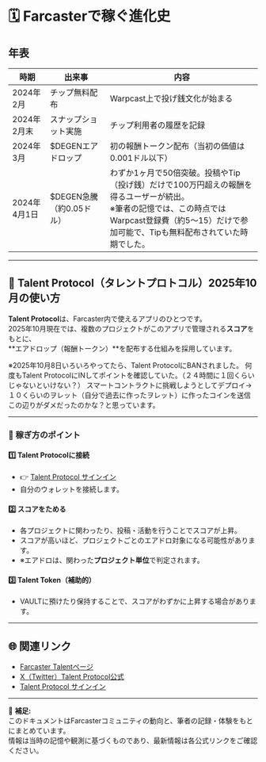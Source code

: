 # 🗓 Farcasterで稼ぐ進化史

## 年表

| 時期 | 出来事 | 内容 |
|------|--------|------|
| 2024年2月 | チップ無料配布 | Warpcast上で投げ銭文化が始まる |
| 2024年2月末 | スナップショット実施 | チップ利用者の履歴を記録 |
| 2024年3月 | $DEGENエアドロップ | 初の報酬トークン配布（当初の価値は0.001ドル以下） |
| 2024年4月1日 | $DEGEN急騰（約0.05ドル） | わずか1ヶ月で50倍突破。投稿やTip（投げ銭）だけで100万円超えの報酬を得るユーザーが続出。<br>※筆者の記憶では、この時点ではWarpcast登録費（約$5〜$15）だけで参加可能で、Tipも無料配布されていた時期でした。 |

---

## 💎 Talent Protocol（タレントプロトコル）2025年10月の使い方

**Talent Protocol**は、Farcaster内で使えるアプリのひとつです。  
2025年10月現在では、複数のプロジェクトがこのアプリで管理される**スコア**をもとに、  
**エアドロップ（報酬トークン）**を配布する仕組みを採用しています。

※2025年10月8日いろいろやってたら、Talent ProtocolにBANされました。
何度もTalent ProtocolにINしてポイントを確認していた。（２４時間に１回くらいじゃないといけない？）
スマートコントラクトに挑戦しようとしてデプロイ→１０くらいのヲレット（自分で過去に作ったヲレット）に作ったコインを送信
この辺りがダメだったのかな？と思っています。

---

### 🎯 稼ぎ方のポイント

#### 1️⃣ Talent Protocolに接続
- 👉 [Talent Protocol サインイン](https://app.talentprotocol.com)
- 自分のウォレットを接続します。

#### 2️⃣ スコアをためる
- 各プロジェクトに関わったり、投稿・活動を行うことでスコアが上昇。
- スコアが高いほど、プロジェクトごとのエアドロ対象になる可能性があります。
- ※エアドロは、関わった**プロジェクト単位**で判定されます。

#### 3️⃣ Talent Token（補助的）
- VAULTに預けたり保持することで、スコアがわずかに上昇する場合があります。

---

## 🌐 関連リンク

- [Farcaster Talentページ](https://warpcast.com/~/channel/talent)
- [X（Twitter）Talent Protocol公式](https://twitter.com/talentprotocol)
- [Talent Protocol サインイン](https://app.talentprotocol.com)

---

🧩 **補足:**  
このドキュメントはFarcasterコミュニティの動向と、筆者の記録・体験をもとにまとめています。  
情報は当時の記憶や観測に基づくものであり、最新情報は各公式リンクをご確認ください。
